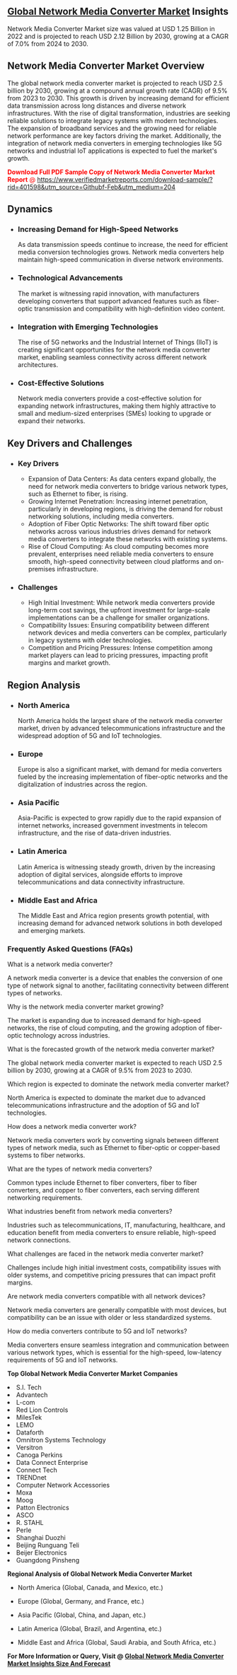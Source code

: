 <h2><a href="https://www.verifiedmarketreports.com/download-sample/?rid=401598&amp;utm_source=Githubf&amp;utm_medium=204" target="_blank">Global Network Media Converter Market</a> Insights</h2><p>Network Media Converter Market size was valued at USD 1.25 Billion in 2022 and is projected to reach USD 2.12 Billion by 2030, growing at a CAGR of 7.0% from 2024 to 2030.</p><p> <h2>Network Media Converter Market Overview</h2> <p>The global network media converter market is projected to reach USD 2.5 billion by 2030, growing at a compound annual growth rate (CAGR) of 9.5% from 2023 to 2030. This growth is driven by increasing demand for efficient data transmission across long distances and diverse network infrastructures. With the rise of digital transformation, industries are seeking reliable solutions to integrate legacy systems with modern technologies. The expansion of broadband services and the growing need for reliable network performance are key factors driving the market. Additionally, the integration of network media converters in emerging technologies like 5G networks and industrial IoT applications is expected to fuel the market's growth. <p><p><span class=""><span style="color: #ff0000;"><strong>Download Full PDF Sample Copy of Network Media Converter Market Report</strong> @ </span><a href="https://www.verifiedmarketreports.com/download-sample/?rid=401598&amp;utm_source=Githubf-Feb&amp;utm_medium=204" target="_blank">https://www.verifiedmarketreports.com/download-sample/?rid=401598&amp;utm_source=Githubf-Feb&amp;utm_medium=204</a></span></p></p> <h2>Dynamics</h2> <ul> <li><h3>Increasing Demand for High-Speed Networks</h3> As data transmission speeds continue to increase, the need for efficient media conversion technologies grows. Network media converters help maintain high-speed communication in diverse network environments.</li> <li><h3>Technological Advancements</h3> The market is witnessing rapid innovation, with manufacturers developing converters that support advanced features such as fiber-optic transmission and compatibility with high-definition video content.</li> <li><h3>Integration with Emerging Technologies</h3> The rise of 5G networks and the Industrial Internet of Things (IIoT) is creating significant opportunities for the network media converter market, enabling seamless connectivity across different network architectures.</li> <li><h3>Cost-Effective Solutions</h3> Network media converters provide a cost-effective solution for expanding network infrastructures, making them highly attractive to small and medium-sized enterprises (SMEs) looking to upgrade or expand their networks.</li> </ul> <h2>Key Drivers and Challenges</h2> <ul> <li><h3>Key Drivers</h3> <ul> <li>Expansion of Data Centers: As data centers expand globally, the need for network media converters to bridge various network types, such as Ethernet to fiber, is rising.</li> <li>Growing Internet Penetration: Increasing internet penetration, particularly in developing regions, is driving the demand for robust networking solutions, including media converters.</li> <li>Adoption of Fiber Optic Networks: The shift toward fiber optic networks across various industries drives demand for network media converters to integrate these networks with existing systems.</li> <li>Rise of Cloud Computing: As cloud computing becomes more prevalent, enterprises need reliable media converters to ensure smooth, high-speed connectivity between cloud platforms and on-premises infrastructure.</li> </ul> </li> <li><h3>Challenges</h3> <ul> <li>High Initial Investment: While network media converters provide long-term cost savings, the upfront investment for large-scale implementations can be a challenge for smaller organizations.</li> <li>Compatibility Issues: Ensuring compatibility between different network devices and media converters can be complex, particularly in legacy systems with older technologies.</li> <li>Competition and Pricing Pressures: Intense competition among market players can lead to pricing pressures, impacting profit margins and market growth.</li> </ul> </li> </ul> <h2>Region Analysis</h2> <ul> <li><h3>North America</h3> North America holds the largest share of the network media converter market, driven by advanced telecommunications infrastructure and the widespread adoption of 5G and IoT technologies.</li> <li><h3>Europe</h3> Europe is also a significant market, with demand for media converters fueled by the increasing implementation of fiber-optic networks and the digitalization of industries across the region.</li> <li><h3>Asia Pacific</h3> Asia-Pacific is expected to grow rapidly due to the rapid expansion of internet networks, increased government investments in telecom infrastructure, and the rise of data-driven industries.</li> <li><h3>Latin America</h3> Latin America is witnessing steady growth, driven by the increasing adoption of digital services, alongside efforts to improve telecommunications and data connectivity infrastructure.</li> <li><h3>Middle East and Africa</h3> The Middle East and Africa region presents growth potential, with increasing demand for advanced network solutions in both developed and emerging markets.</li> </ul> <h3>Frequently Asked Questions (FAQs)</h3> <p>What is a network media converter?</p> <p>A network media converter is a device that enables the conversion of one type of network signal to another, facilitating connectivity between different types of networks.</p> <p>Why is the network media converter market growing?</p> <p>The market is expanding due to increased demand for high-speed networks, the rise of cloud computing, and the growing adoption of fiber-optic technology across industries.</p> <p>What is the forecasted growth of the network media converter market?</p> <p>The global network media converter market is expected to reach USD 2.5 billion by 2030, growing at a CAGR of 9.5% from 2023 to 2030.</p> <p>Which region is expected to dominate the network media converter market?</p> <p>North America is expected to dominate the market due to advanced telecommunications infrastructure and the adoption of 5G and IoT technologies.</p> <p>How does a network media converter work?</p> <p>Network media converters work by converting signals between different types of network media, such as Ethernet to fiber-optic or copper-based systems to fiber networks.</p> <p>What are the types of network media converters?</p> <p>Common types include Ethernet to fiber converters, fiber to fiber converters, and copper to fiber converters, each serving different networking requirements.</p> <p>What industries benefit from network media converters?</p> <p>Industries such as telecommunications, IT, manufacturing, healthcare, and education benefit from media converters to ensure reliable, high-speed network connections.</p> <p>What challenges are faced in the network media converter market?</p> <p>Challenges include high initial investment costs, compatibility issues with older systems, and competitive pricing pressures that can impact profit margins.</p> <p>Are network media converters compatible with all network devices?</p> <p>Network media converters are generally compatible with most devices, but compatibility can be an issue with older or less standardized systems.</p> <p>How do media converters contribute to 5G and IoT networks?</p> <p>Media converters ensure seamless integration and communication between various network types, which is essential for the high-speed, low-latency requirements of 5G and IoT networks.</p> </p><p><strong>Top Global Network Media Converter Market Companies</strong></p><div data-test-id=""><p><li>S.I. Tech</li><li> Advantech</li><li> L-com</li><li> Red Lion Controls</li><li> MilesTek</li><li> LEMO</li><li> Dataforth</li><li> Omnitron Systems Technology</li><li> Versitron</li><li> Canoga Perkins</li><li> Data Connect Enterprise</li><li> Connect Tech</li><li> TRENDnet</li><li> Computer Network Accessories</li><li> Moxa</li><li> Moog</li><li> Patton Electronics</li><li> ASCO</li><li> R. STAHL</li><li> Perle</li><li> Shanghai Duozhi</li><li> Beijing Runguang Teli</li><li> Beijer Electronics</li><li> Guangdong Pinsheng</li></p><div><strong>Regional Analysis of&nbsp;Global Network Media Converter Market</strong></div><ul><li dir="ltr"><p dir="ltr">North America&nbsp;(Global, Canada, and Mexico, etc.)</p></li><li dir="ltr"><p dir="ltr">Europe (Global, Germany, and France, etc.)</p></li><li dir="ltr"><p dir="ltr">Asia Pacific&nbsp;(Global, China, and Japan, etc.)</p></li><li dir="ltr"><p dir="ltr">Latin America&nbsp;(Global, Brazil, and Argentina, etc.)</p></li><li dir="ltr">Middle East and Africa&nbsp;(Global, Saudi Arabia, and South Africa, etc.)</li></ul><p><strong>For More Information or Query, Visit @&nbsp;</strong><strong><a href="https://www.verifiedmarketreports.com/product/network-media-converter-market/?utm_source=Githubf&amp;utm_medium=204" target="_blank">Global Network Media Converter Market Insights Size And Forecast</a></strong></p></div>
